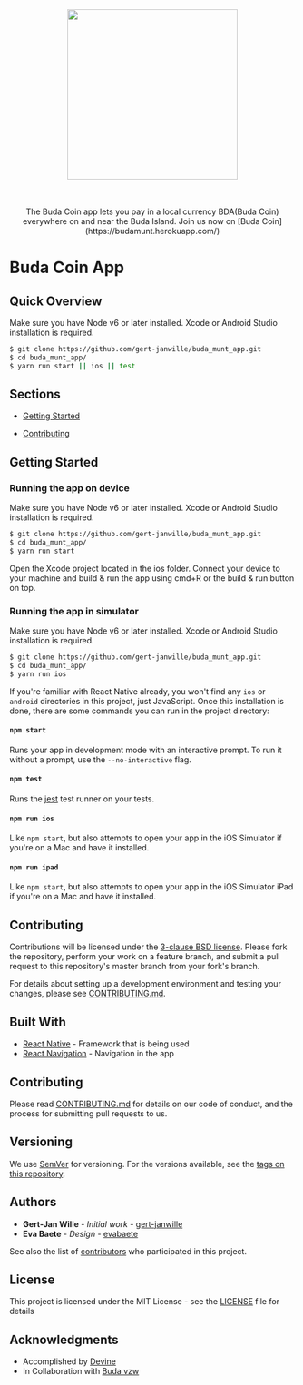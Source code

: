 <div align="center">
  <a href="https://github.com/gert-janwille/buda_munt_app">
    <img width="300"" src="https://raw.github.com/gert-janwille/buda_munt_app/master/docs/logo.png">
  </a>
  <br/>
  <br/>
  <br/>
  <p>
    The Buda Coin app lets you pay in a local currency BDA(Buda Coin) everywhere on and near the Buda Island. Join us now on [Buda Coin](https://budamunt.herokuapp.com/)
</div>

# Buda Coin App

## Quick Overview

Make sure you have Node v6 or later installed. Xcode or Android Studio installation is required.

```sh
$ git clone https://github.com/gert-janwille/buda_munt_app.git
$ cd buda_munt_app/
$ yarn run start || ios || test
```

## Sections

* [Getting Started](#getting-started)

* [Contributing](#contributing)

## Getting Started

### Running the app on device

Make sure you have Node v6 or later installed. Xcode or Android Studio installation is required.

```sh
$ git clone https://github.com/gert-janwille/buda_munt_app.git
$ cd buda_munt_app/
$ yarn run start
```

Open the Xcode project located in the ios folder. Connect your device to your machine and build & run the app using cmd+R or the build & run button on top.


### Running the app in simulator

Make sure you have Node v6 or later installed. Xcode or Android Studio installation is required.

```sh
$ git clone https://github.com/gert-janwille/buda_munt_app.git
$ cd buda_munt_app/
$ yarn run ios
```

If you're familiar with React Native already, you won't find any `ios` or `android` directories in this project, just JavaScript. Once this installation is done, there are some commands you can run in the project directory:

#### `npm start`

Runs your app in development mode with an interactive prompt. To run it without a prompt, use the `--no-interactive` flag.

#### `npm test`

Runs the [jest](https://github.com/facebook/jest) test runner on your tests.

#### `npm run ios`

Like `npm start`, but also attempts to open your app in the iOS Simulator if you're on a Mac and have it installed.

#### `npm run ipad`

Like `npm start`, but also attempts to open your app in the iOS Simulator iPad if you're on a Mac and have it installed.


## Contributing

Contributions will be licensed under the [3-clause BSD license](https://github.com/react-community/create-react-native-app/blob/master/LICENSE). Please fork the repository, perform your work on a feature branch, and submit a pull request to this repository's master branch from your fork's branch.

For details about setting up a development environment and testing your changes, please see [CONTRIBUTING.md](https://github.com/react-community/create-react-native-app/blob/master/CONTRIBUTING.md).

## Built With

* [React Native](https://facebook.github.io/react-native/) - Framework that is being used
* [React Navigation](https://reactnavigation.org/) - Navigation in the app

## Contributing

Please read [CONTRIBUTING.md](CONTRIBUTING.md) for details on our code of conduct, and the process for submitting pull requests to us.

## Versioning

We use [SemVer](http://semver.org/) for versioning. For the versions available, see the [tags on this repository](https://github.com/gert-janwille/buda_munt_app/tags).

## Authors

* **Gert-Jan Wille** - *Initial work* - [gert-janwille](https://github.com/gert-janwille)
* **Eva Baete** - *Design* - [evabaete](https://github.com/evabaete)

See also the list of [contributors](https://github.com/gert-janwille/buda_munt_app/contributors) who participated in this project.

## License

This project is licensed under the MIT License - see the [LICENSE](LICENSE) file for details

## Acknowledgments

* Accomplished by [Devine](http://www.howest.be/Default.aspx?target=pih&lan=nl&item=1094)
* In Collaboration with [Buda vzw](http://www.budakortrijk.be/nl)
